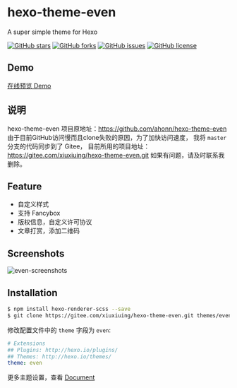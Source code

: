 # hexo-theme-even
A super simple theme for Hexo

[![GitHub stars](https://img.shields.io/github/stars/ahonn/hexo-theme-even.svg)](https://github.com/ahonn/hexo-theme-even/stargazers)
[![GitHub forks](https://img.shields.io/github/forks/ahonn/hexo-theme-even.svg)](https://github.com/ahonn/hexo-theme-even/network)
[![GitHub issues](https://img.shields.io/github/issues/ahonn/hexo-theme-even.svg)](https://github.com/ahonn/hexo-theme-even/issues)
[![GitHub license](https://img.shields.io/badge/license-MIT-blue.svg)](https://raw.githubusercontent.com/ahonn/hexo-theme-even/master/LICENSE)

## Demo
[在线预览 Demo](https://xiuxiuing.gitee.io/blog/)

## 说明
hexo-theme-even 项目原地址：https://github.com/ahonn/hexo-theme-even
由于目前GitHub访问慢而且clone失败的原因，为了加快访问速度，
我将 `master` 分支的代码同步到了 Gitee，
目前所用的项目地址：https://gitee.com/xiuxiuing/hexo-theme-even.git
如果有问题，请及时联系我删除。

## Feature
- 自定义样式
- 支持 Fancybox
- 版权信息，自定义许可协议
- 文章打赏，添加二维码

## Screenshots
![even-screenshots](http://ouv0frko5.bkt.clouddn.com/blog/6n2zu.png)

## Installation
```bash
$ npm install hexo-renderer-scss --save
$ git clone https://gitee.com/xiuxiuing/hexo-theme-even.git themes/even
```

修改配置文件中的 `theme` 字段为 `even`:

```yaml
# Extensions
## Plugins: http://hexo.io/plugins/
## Themes: http://hexo.io/themes/
theme: even
```

更多主题设置，查看 [Document](https://github.com/ahonn/hexo-theme-even/wiki)
